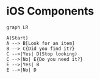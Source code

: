 # iOS Components

```mermaid
graph LR

A(Start)
A --> B[Look for an item]
B --> C{Did you find it?}
C -->|Yes| D(Stop looking)
C -->|No| E{Do you need it?}
E -->|Yes| B
E -->|No| D
```

